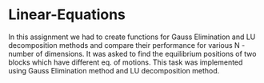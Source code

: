 # Linear-Equations
In this assignment we had to create functions for Gauss Elimination and LU decomposition methods and compare their performance for various N - number of dimensions. It was asked to find the equilibrium positions of two blocks which have different eq. of motions. This task was implemented using Gauss Elimination method and LU decomposition method. 
